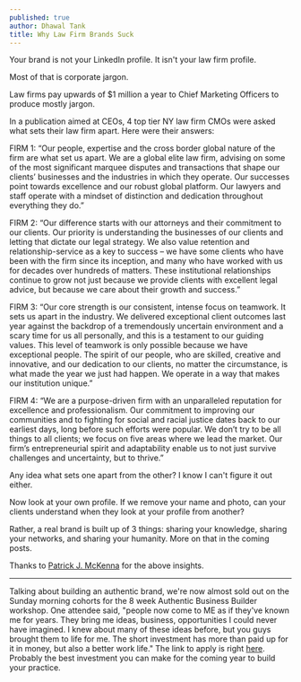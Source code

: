 ```yaml
---
published: true
author: Dhawal Tank
title: Why Law Firm Brands Suck
---
```

Your brand is not your LinkedIn profile. It isn't your law firm profile.

Most of that is corporate jargon.

Law firms pay upwards of $1 million a year to Chief Marketing Officers to produce mostly jargon. 

In a publication aimed at CEOs, 4 top tier NY law firm CMOs were asked what sets their law firm apart. Here were their answers:

FIRM 1: “Our people, expertise and the cross border global nature of the firm are what set us apart. We are a global elite law firm, advising on some of the most significant marquee disputes and transactions that shape our clients’ businesses and the industries in which they operate. Our successes point towards excellence and our robust global platform. Our lawyers and staff operate with a mindset of distinction and dedication throughout everything they do.”

FIRM 2: “Our difference starts with our attorneys and their commitment to our clients. Our priority is understanding the businesses of our clients and letting that dictate our legal strategy. We also value retention and relationship-service as a key to success – we have some clients who have been with the firm since its inception, and many who have worked with us for decades over hundreds of matters. These institutional relationships continue to grow not just because we provide clients with excellent legal advice, but because we care about their growth and success.”

FIRM 3: “Our core strength is our consistent, intense focus on teamwork. It sets us apart in the industry. We delivered exceptional client outcomes last year against the backdrop of a tremendously uncertain environment and a scary time for us all personally, and this is a testament to our guiding values. This level of teamwork is only possible because we have exceptional people. The spirit of our people, who are skilled, creative and innovative, and our dedication to our clients, no matter the circumstance, is what made the year we just had happen. We operate in a way that makes our institution unique.”

FIRM 4: “We are a purpose-driven firm with an unparalleled reputation for excellence and professionalism. Our commitment to improving our communities and to fighting for social and racial justice dates back to our earliest days, long before such efforts were popular. We don’t try to be all things to all clients; we focus on five areas where we lead the market.  Our firm’s entrepreneurial spirit and adaptability enable us to not just survive challenges and uncertainty, but to thrive.”

Any idea what sets one apart from the other? I know I can't figure it out either.

Now look at your own profile. If we remove your name and photo, can your clients understand when they look at your profile from another?

Rather, a real brand is built up of 3 things: sharing your knowledge, sharing your networks, and sharing your humanity. More on that in the coming posts.

Thanks to [Patrick J. McKenna](https://www.linkedin.com/posts/patrickjmckenna_making-a-shockingly-unimpressive-impact-activity-6874697134621495296-M759) for the above insights.

-------

Talking about building an authentic brand, we're now almost sold out on the Sunday morning cohorts for the 8 week Authentic Business Builder workshop. One attendee said, "people now come to ME as if they've known me for years. They bring me ideas, business, opportunities I could never have imagined. I knew about many of these ideas before, but you guys brought them to life for me. The short investment has more than paid up for it in money, but also a better work life." The link to apply is right [here](https://buildyourbook.org/academy/the-authentic-business-builder/). Probably the best investment you can make for the coming year to build your practice.